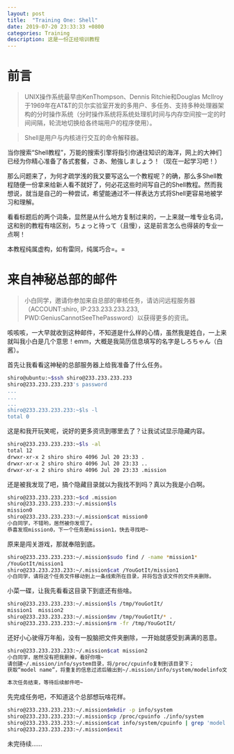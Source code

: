 ```yaml
---
layout: post
title:  "Training One: Shell"
date: 2019-07-20 23:33:33 +0800
categories: Training
description: 这是一份正经培训教程
---
```


# 前言

> UNIX操作系统最早由KenThompson、Dennis Ritchie和Douglas McIlroy于1969年在AT&T的贝尔实验室开发的多用户、多任务、支持多种处理器架构的分时操作系统（分时操作系统将系统处理机时间与内存空间按一定的时间间隔，轮流地切换给各终端用户的程序使用）。

> Shell是用户与内核进行交互的命令解释器。

当你搜索“Shell教程”，万能的搜索引擎将指引你通往知识的海洋，网上的大神们已经为你精心准备了各式套餐，さあ、勉強しましょう！（现在一起学习吧！）  
  
那么问题来了，为何才疏学浅的我又要写这么一个教程呢？的确，那么多Shell教程随便一份拿来给新人看不就好了，何必花这些时间写自己的Shell教程。然而我想说，就当是自己的一种尝试，希望能通过不一样表达方式将Shell更容易地被学习和理解。  
  
看看标题后的两个词条，显然是从什么地方复制过来的，一上来就一堆专业名词，这和别的教程有啥区别，ちょっと待って（且慢），这是前言怎么也得装的专业一点啊！  
  
本教程纯属虚构，如有雷同，纯属巧合=。=

# 来自神秘总部的邮件

> 小白同学，邀请你参加来自总部的审核任务，请访问远程服务器（ACCOUNT:shiro, IP:233.233.233.233, PWD:GeniusCannotSeeThePassword）以获得更多的资讯。

咳咳咳，一大早就收到这种邮件，不知道是什么样的心情，虽然我是姓白，一上来就叫我小白是几个意思！emm，大概是我简历信息填写的名字是しろちゃん（白酱）。

首先让我看看这神秘的总部服务器上给我准备了什么任务。

```Bash
shiro@ubuntu:~$ssh shiro@233.233.233.233
shiro@233.233.233.233's password
...
...
...
shiro@233.233.233.233:~$ls -l
total 0
```

这是和我开玩笑呢，说好的更多资讯到哪里去了？让我试试显示隐藏内容。

```Bash
shiro@233.233.233.233:~$ls -al
total 12
drwxr-xr-x 2 shiro shiro 4096 Jul 20 23:33 .
drwxr-xr-x 2 shiro shiro 4096 Jul 20 23:33 ..
drwxr-xr-x 2 shiro shiro 4096 Jul 20 23:33 .mission
```

还是被我发现了吧，搞个隐藏目录就以为我找不到吗？真以为我是小白啊。

```Bash
shiro@233.233.233.233:~$cd .mission
shiro@233.233.233.233:~/.mission$ls
mission0
shiro@233.233.233.233:~/.mission$cat mission0
小白同学，不错哟，居然被你发现了。
恭喜发现mission0，下一个任务是mission1，快去寻找吧~
```

原来是闯关游戏，那就奉陪到底。

```Bash
shiro@233.233.233.233:~/.mission$sudo find / -name *mission1*
/YouGotIt/mission1
shiro@233.233.233.233:~/.mission$cat /YouGotIt/mission1
小白同学，请将这个任务文件移动到上一条线索所在目录，并将包含该文件的文件夹删除。
```

小菜一碟，让我先看看这目录下到底还有些啥。

```Bash
shiro@233.233.233.233:~/.mission$ls /tmp/YouGotIt/
mission1  mission2
shiro@233.233.233.233:~/.mission$mv /tmp/YouGotIt/* .
shiro@233.233.233.233:~/.mission$rm -fr /tmp/YouGotIt/
```

还好小心驶得万年船，没有一股脑把文件夹删除，一开始就感受到满满的恶意。

```Bash
shiro@233.233.233.233:~/.mission$cat mission2
小白同学，居然没有把我删掉，看好你哦~
请创建~/.mission/info/system目录，将/proc/cpuinfo复制到该目录下；
获取“model name”，将重复的信息过滤后输出到~/.mission/info/system/modelinfo文件中。

本次任务结束，等待后续邮件吧~
```

先完成任务吧，不知道这个总部想玩啥花样。

```Bash
shiro@233.233.233.233:~/.mission$mkdir -p info/system
shiro@233.233.233.233:~/.mission$cp /proc/cpuinfo ./info/system
shiro@233.233.233.233:~/.mission$cat info/system/cpuinfo | grep 'model name' | uniq > info/system/modelinfo
shiro@233.233.233.233:~/.mission$exit
```

未完待续……
